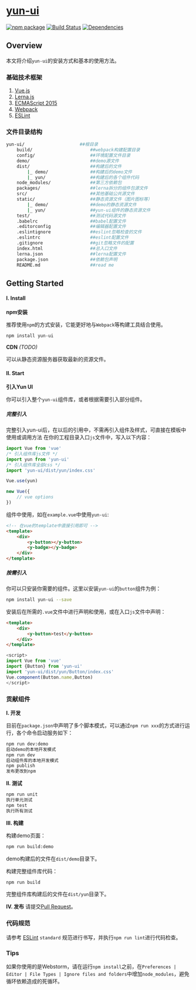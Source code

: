 # [yun-ui](https://yun-ui.github.io/yun-ui-doc/)
[![npm package](https://img.shields.io/npm/v/yun-ui.svg?style=flat-square)](https://www.npmjs.org/package/yun-ui)
[![Build Status](https://img.shields.io/circleci/project/yun-ui/yun-ui/develop.svg)](https://img.shields.io/circleci/project/yun-ui/yun-ui/develop.svg)
[![Dependencies](https://img.shields.io/david/yun-ui/yun-ui.svg?style=flat-square)](https://david-dm.org/yun-ui/yun-ui)


## Overview

本文将介绍`yun-ui`的安装方式和基本的使用方法。

### 基础技术框架
1. [Vue.js](https://vuejs.org/)
2. [Lerna.js](https://lernajs.io/)
3. [ECMAScript 2015](https://babeljs.io/learn-es2015/)
4. [Webpack](https://webpack.github.io/docs/)
5. [ESLint](http://eslint.org/)

### 文件目录结构
``` bash
yun-ui/						##根目录
	build/						##webpack构建配置目录
	config/						##环境配置文件目录
	demo/						##demo源文件
	dist/						##构建后的文件
		|_ demo/				##构建后的demo文件
		|_ yun/					##构建后的各个组件代码
	node_modules/				##第三方依赖包
	packages/					##lerna拆分的组件包源文件
	src/						##其他基础公共源文件
	static/						##静态资源文件（图片图标等）
		|_ demo/				##demo的静态资源文件
		|_ yun/					##yun-ui组件的静态资源文件
	test/						##测试代码源文件
	.babelrc					##babel配置文件
	.editorconfig				##编辑器配置文件
	.eslintignore				##eslint忽略检查的文件
	.eslintrc					##eslint配置文件
	.gitignore					##git忽略文件的配置
	index.html					##总入口文件
	lerna.json					##lerna配置文件
	package.json				##依赖包声明
	README.md					##read me
```

## Getting Started

#### I.	Install

**npm安装**

推荐使用`npm`的方式安装，它能更好地与`Webpack`等构建工具结合使用。

``` bash
npm install yun-ui
```

**CDN** *(TODO)*

可以从静态资源服务器获取最新的资源文件。

#### II. Start

**引入Yun UI**

你可以引入整个`yun-ui`组件库，或者根据需要引入部分组件。

##### 完整引入

完整引入yun-ui后，在以后的引用中，不需再引入组件及样式，可直接在模板中使用或调用方法
在你的工程目录入口`js`文件中，写入以下内容：

``` javascript
import Vue from 'vue'
/* 引入组件库js文件 */
import yun from 'yun-ui'
/* 引入组件库全部css */
import 'yun-ui/dist/yun/index.css'

Vue.use(yun)

new Vue({
	// vue options
})
```
组件中使用，如在`example.vue`中使用`yun-ui`:
```html
<!-- 在vue的template中直接引用即可 -->
<template>
    <div>
        <y-button></y-button>
		<y-badge></y-badge>
    </div>
</template>
```

##### 按需引入

你可以只安装你需要的组件。这里以安装`yun-ui`的`button`组件为例：

``` bash
npm install yun-ui --save
```
安装后在所需的`.vue`文件中进行声明和使用，或在入口`js`文件中声明：
```html
<template>
    <div>
        <y-button>test</y-button>
    </div>
</template>
```
``` javascript
<script>
import Vue from 'vue'
import {Button} from 'yun-ui'
import 'yun-ui/dist/yun/Button/index.css'
Vue.component(Button.name,Button)
</script>
```

### 贡献组件

**I.	开发**

目前在`package.json`中声明了多个脚本模式，可以通过`npm run xxx`的方式进行运行，各个命令启动服务如下：

``` bash
npm run dev:demo
启动demo的本地开发模式
npm run dev
启动组件库的本地开发模式
npm publish
发布更改到npm
```

**II. 测试**

```bash
npm run unit
执行单元测试
npm test
执行所有测试
```

**III. 构建**

构建demo页面：

``` bash
npm run build:demo
```
demo构建后的文件在`dist/demo`目录下。

构建完整组件库代码：

``` bash
npm run build
```
完整组件库构建后的文件在`dist/yun`目录下。


**IV. 发布**
请提交[Pull Request](https://git-scm.com/docs/git-request-pull)。

### 代码规范

请参考 [ESLint](http://eslint.org/) `standard` 规范进行书写，并执行`npm run lint`进行代码检查。

### Tips

如果你使用的是Webstorm，请在运行`npm install`之前，在`Preferences | Editor | File Types | Ignore files and folders`中增加`node_modules`，避免循环依赖造成的死循环。
